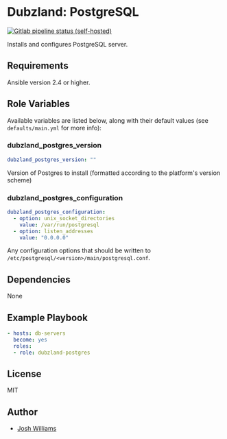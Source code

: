 # Dubzland: PostgreSQL
[![Gitlab pipeline status (self-hosted)](https://img.shields.io/gitlab/pipeline/jdubz/dubzland-postgres?gitlab_url=https%3A%2F%2Fgit.dubzland.net)](https://git.dubzland.net/jdubz/dubzland-postgres/pipelines)

Installs and configures PostgreSQL server.

## Requirements

Ansible version 2.4 or higher.

## Role Variables

Available variables are listed below, along with their default values (see
    `defaults/main.yml` for more info):

### dubzland_postgres_version

```yaml
dubzland_postgres_version: ""
```

Version of Postgres to install (formatted according to the platform's version scheme)

### dubzland_postgres_configuration

```yaml
dubzland_postgres_configuration:
  - option: unix_socket_directories
    value: /var/run/postgresql
  - option: listen_addresses
    value: "0.0.0.0"
```

Any configuration options that should be written to `/etc/postgresql/<version>/main/postgresql.conf`.

## Dependencies

None

## Example Playbook

```yaml
- hosts: db-servers
  become: yes
  roles:
  - role: dubzland-postgres
```

## License

MIT

## Author

* [Josh Williams](https://codingprime.com)
